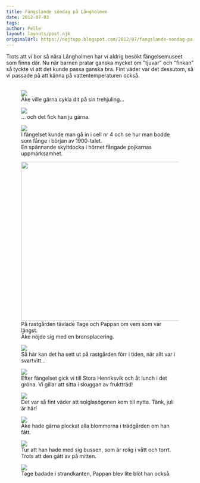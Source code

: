 ```yaml
---
title: Fängslande söndag på Långholmen
date: 2012-07-03
tags: 	
author: Pelle
layout: layouts/post.njk
originalUrl: https://nejtupp.blogspot.com/2012/07/fangslande-sondag-pa-langholmen.html
---
```


Trots att vi bor så nära Långholmen har vi aldrig besökt fängelsemuseet som finns där. Nu när barnen pratar ganska mycket om "tjuvar" och "finkan" så tyckte vi att det kunde passa ganska bra. Fint väder var det dessutom, så vi passade på att känna på vattentemperaturen också.<br><br>

<figure>
	<img src="../../../../img/So%CC%88ndag+pa%CC%8A+La%CC%8Angholmen-5C5C5254.jpg">
	<figcaption>Åke ville gärna cykla dit på sin trehjuling...</figcaption>
</figure>

<figure>
	<img src="../../../../img/So%CC%88ndag+pa%CC%8A+La%CC%8Angholmen-5C5C5258.jpg">
	<figcaption>... och det fick han ju gärna.</figcaption>
</figure>

<figure>
	<img src="../../../../img/So%CC%88ndag+pa%CC%8A+La%CC%8Angholmen-5C5C5263.jpg">
	<figcaption>I fängelset kunde man gå in i cell nr 4 och se hur man bodde som fånge i början av 1900-talet.<br>En spännande skyltdocka i hörnet fångade pojkarnas uppmärksamhet.</figcaption>
</figure>

<figure>
	<img src="../../../../img/So%CC%88ndag+pa%CC%8A+La%CC%8Angholmen-5C5C5284.jpg" width="426">
	<figcaption>På rastgården tävlade Tage och Pappan om vem som var längst. <br>Åke nöjde sig med en bronsplacering.</figcaption>
</figure>

<figure>
	<img src="../../../../img/So%CC%88ndag+pa%CC%8A+La%CC%8Angholmen-5C5C5292.jpg">
	<figcaption>Så här kan det ha sett ut på rastgården förr i tiden, när allt var i svartvitt...</figcaption>
</figure>

<figure>
	<img src="../../../../img/So%CC%88ndag+pa%CC%8A+La%CC%8Angholmen-5C5C5304.jpg">
	<figcaption>Efter fängelset gick vi till Stora Henriksvik och åt lunch i det gröna. Vi gillar att sitta i skuggan av fruktträd!</figcaption>
</figure>

<figure>
	<img src="../../../../img/So%CC%88ndag+pa%CC%8A+La%CC%8Angholmen-5C5C5305.jpg">
	<figcaption>Det var så fint väder att solglasögonen kom till nytta. Tänk, juli är här!</figcaption>
</figure>

<figure>
	<img src="../../../../img/So%CC%88ndag+pa%CC%8A+La%CC%8Angholmen-5C5C5314.jpg">
	<figcaption>Åke hade gärna plockat alla blommorna i trädgården om han fått.</figcaption>
</figure>

<figure>
	<img src="../../../../img/So%CC%88ndag+pa%CC%8A+La%CC%8Angholmen-5C5C5317.jpg">
	<figcaption>Tur att han hade med sig bussen, som är rolig i vått och torrt. Trots att den gått av på mitten.</figcaption>
</figure>

<figure>
	<img src="../../../../img/So%CC%88ndag+pa%CC%8A+La%CC%8Angholmen-5C5C5325.jpg">
	<figcaption>Tage badade i strandkanten, Pappan blev lite blöt han också.</figcaption>
</figure>
